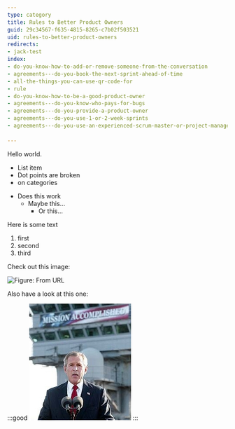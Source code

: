```yaml
---
type: category
title: Rules to Better Product Owners
guid: 29c34567-f635-4815-8265-c7b02f503521
uid: rules-to-better-product-owners
redirects:
- jack-test
index:
- do-you-know-how-to-add-or-remove-someone-from-the-conversation
- agreements---do-you-book-the-next-sprint-ahead-of-time
- all-the-things-you-can-use-qr-code-for
- rule
- do-you-know-how-to-be-a-good-product-owner
- agreements---do-you-know-who-pays-for-bugs
- agreements---do-you-provide-a-product-owner
- agreements---do-you-use-1-or-2-week-sprints
- agreements---do-you-use-an-experienced-scrum-master-or-project-manager

---
```

 
 
Hello world.

- List item
- Dot points are broken
- on categories

* Does this work
    * Maybe this...
        * Or this...


Here is some text

1. first
2. second
3. third



Check out this image:

![Figure: From URL](http://localhost:8000/assets/teamssw.jpg)

Also have a look at this one:

:::good
![](SuccessfulProjects_ManagingExpectations.jpg)
:::


